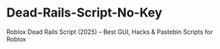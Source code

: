 # Dead-Rails-Script-No-Key
Roblox Dead Rails Script (2025) – Best GUI, Hacks &amp; Pastebin Scripts for Roblox
